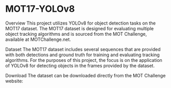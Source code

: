 # MOT17-YOLOv8
Overview
This project utilizes YOLOv8 for object detection tasks on the MOT17 dataset. The MOT17 dataset is designed for evaluating multiple object tracking algorithms and is sourced from the MOT Challenge, available at MOTChallenge.net.

Dataset
The MOT17 dataset includes several sequences that are provided with both detections and ground truth for training and evaluating tracking algorithms. For the purposes of this project, the focus is on the application of YOLOv8 for detecting objects in the frames provided by the dataset.

Download
The dataset can be downloaded directly from the MOT Challenge website:
